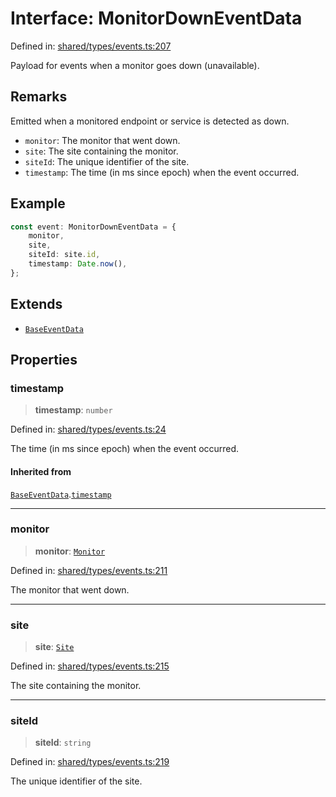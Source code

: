 # Interface: MonitorDownEventData

Defined in: [shared/types/events.ts:207](https://github.com/Nick2bad4u/Uptime-Watcher/blob/main/shared/types/events.ts#L207)

Payload for events when a monitor goes down (unavailable).

## Remarks

Emitted when a monitored endpoint or service is detected as down.

- `monitor`: The monitor that went down.
- `site`: The site containing the monitor.
- `siteId`: The unique identifier of the site.
- `timestamp`: The time (in ms since epoch) when the event occurred.

## Example

```typescript
const event: MonitorDownEventData = {
    monitor,
    site,
    siteId: site.id,
    timestamp: Date.now(),
};
```

## Extends

- [`BaseEventData`](BaseEventData.md)

## Properties

### timestamp

> **timestamp**: `number`

Defined in: [shared/types/events.ts:24](https://github.com/Nick2bad4u/Uptime-Watcher/blob/main/shared/types/events.ts#L24)

The time (in ms since epoch) when the event occurred.

#### Inherited from

[`BaseEventData`](BaseEventData.md).[`timestamp`](BaseEventData.md#timestamp)

***

### monitor

> **monitor**: [`Monitor`](../../interfaces/Monitor.md)

Defined in: [shared/types/events.ts:211](https://github.com/Nick2bad4u/Uptime-Watcher/blob/main/shared/types/events.ts#L211)

The monitor that went down.

***

### site

> **site**: [`Site`](../../interfaces/Site.md)

Defined in: [shared/types/events.ts:215](https://github.com/Nick2bad4u/Uptime-Watcher/blob/main/shared/types/events.ts#L215)

The site containing the monitor.

***

### siteId

> **siteId**: `string`

Defined in: [shared/types/events.ts:219](https://github.com/Nick2bad4u/Uptime-Watcher/blob/main/shared/types/events.ts#L219)

The unique identifier of the site.
